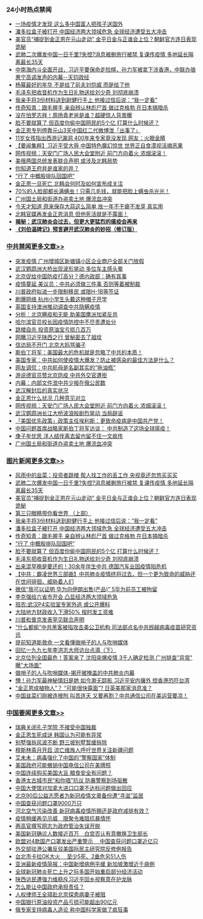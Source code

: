 <div class="catlist">
<h3>24小时热点禁闻</h3>
<ul>
<li><a href="https://github.com/fqnews/bnews/blob/master/cbnews/20200426/1319663.md">一场疫情才发现 这么多中国富人把孩子送国外</a></li>
<li><a href="https://github.com/fqnews/bnews/blob/master/topimagenews/20200426/1319644.md">潘多拉盒子被打开 中国经济两大领域危急 全球经济遭受五大冲击</a></li>
<li><a href="https://github.com/fqnews/bnews/blob/master/topimagenews/20200426/1319751.md">美官员“捕捉到金正恩在元山走动” 金平日金与正谁会上位？朝鲜官方连日表现诡秘</a></li>
<li><a href="https://github.com/fqnews/bnews/blob/master/topimagenews/20200426/1319789.md">武肺二次爆发中国一日千里?失控?消息被删旅行被禁 复课传疫情 多地延长隔离最长35天</a></li>
<li><a href="https://github.com/fqnews/bnews/blob/master/cbnews/20200427/1319840.md">中南海内斗全面开战，习近平要保命走险棋，孙力军被拿下涉香港，中联办骆惠宁高调发声的内幕--天钧政经</a></li>
<li><a href="https://github.com/fqnews/bnews/blob/master/yule/20200426/1319571.md">杨幂最好的年华 不是给了前夫刘恺威 而是给了他</a></li>
<li><a href="https://github.com/fqnews/bnews/blob/master/topimagenews/20200426/1319618.md">毛泽东把收音机作为生日礼物送给刘少奇 刘彻底崩溃</a></li>
<li><a href="https://github.com/fqnews/bnews/blob/master/topimagenews/20200426/1319701.md">我亲手将3份材料送到尉健行手上 他接过信后说：“我一定看”</a></li>
<li><a href="https://github.com/fqnews/bnews/blob/master/topimagenews/20200426/1319627.md">传奇知青：跟毛握手 亲自辨认林彪尸首 做过克格勃 在日本搞暗杀</a></li>
<li><a href="https://github.com/fqnews/bnews/blob/master/yule/20200427/1319827.md">没在怕罗志祥！周扬青老爸是谁？超硬惊人背景曝</a></li>
<li><a href="https://github.com/fqnews/bnews/blob/master/topimagenews/20200426/1319619.md">脸不要就算了 但百度你偷中国网民的5个亿 打算什么时候还？</a></li>
<li><a href="https://github.com/fqnews/bnews/blob/master/baitai/20200426/1319681.md">金正恩专列停靠元山3天中国红二代微博泄「出事了」</a></li>
<li><a href="https://github.com/fqnews/bnews/blob/master/funmedia/20200426/1319604.md">11岁女孩指出西游记漏洞 400年来专家竟没发现 网友：火眼金睛</a></li>
<li><a href="https://github.com/fqnews/bnews/blob/master/comments/20200426/1319630.md">【要闻集粹】习近平受大辱 中国特色魔幻惊世 世界正自食漠视活摘恶果</a></li>
<li><a href="https://github.com/fqnews/bnews/blob/master/cbnews/20200427/1319922.md">网传视频：天安门广场人民大会堂附近 前门方向着火 浓烟滚滚！</a></li>
<li><a href="https://github.com/fqnews/bnews/blob/master/worldnews/20200426/1319674.md">美俄两国总统发表联合声明 或涉及北韩局势</a></li>
<li><a href="https://github.com/fqnews/bnews/blob/master/lifebaike/20200426/1319699.md">你知道王府井是谁家的井？</a></li>
<li><a href="https://github.com/fqnews/bnews/blob/master/topimagenews/20200426/1319626.md">“行了 中概股排队回国吧”</a></li>
<li><a href="https://github.com/fqnews/bnews/blob/master/worldnews/20200426/1319660.md">金正恩一旦死亡 北韩会何时及如何宣布成关注</a></li>
<li><a href="https://github.com/fqnews/bnews/blob/master/comments/20200426/1319792.md">70%的人脸部都长满螨虫！只需几毛钱，就能把脸上螨虫杀光光！</a></li>
<li><a href="https://github.com/fqnews/bnews/blob/master/cbnews/20200427/1319866.md">广州国土局和街道办盗卖土地 爆流血冲突</a></li>
<li><a href="https://github.com/fqnews/bnews/blob/master/lifebaike/20200426/1319662.md">今天才知道 原来保存大蒜这么简单 放一年不干瘪不发芽 真实用</a></li>
<li><a href="https://github.com/fqnews/bnews/blob/master/worldnews/20200426/1319612.md">北韩官媒再发金正恩消息 但他死活就是不露面！</a></li>
<li><b><a href="https://github.com/fqnews/bnews/blob/master/comments/20200211/1275071.md" target="_blank">揭秘：武汉肺炎会过去，但更大更猛烈的瘟疫会再来</a></b></li>
<li><b><a href="https://github.com/fqnews/bnews/blob/master/comments/20200207/1272816.md" target="_blank">《刘伯温碑记》预言避开武汉肺炎的妙招（修订版）</a></b></li>
</ul>
</div>

<div class="catlist">
<h3><a href="https://github.com/fqnews/bnews/blob/master/cbnews/" target="_blank">中共禁闻</a><span><a href="https://github.com/fqnews/bnews/blob/master/cbnews/" target="_blank" rel="nofollow">更多文章>></a></span></h3>
<ul>
<li><a href="https://github.com/fqnews/bnews/blob/master/cbnews/20200427/1320058.md" target="_blank">突发疫情 广州增城区新塘镇小区企业商户全部关门放假</a></li>
<li><a href="https://github.com/fqnews/bnews/blob/master/cbnews/20200427/1320057.md" target="_blank">武汉鹦鹉洲大桥出现波形晃动 多位车主感头晕</a></li>
<li><a href="https://github.com/fqnews/bnews/blob/master/cbnews/20200427/1320049.md" target="_blank">北京促给中国防疫打高分？德内政部：确有其事</a></li>
<li><a href="https://github.com/fqnews/bnews/blob/master/cbnews/20200427/1320047.md" target="_blank">疫情蔓延 美议员：中共必须做三件事 否则等着被制裁</a></li>
<li><a href="https://github.com/fqnews/bnews/blob/master/cbnews/20200427/1320046.md" target="_blank">川普政府拟进一步限制移民 或限H-1B等签证</a></li>
<li><a href="https://github.com/fqnews/bnews/blob/master/cbnews/20200427/1320045.md" target="_blank">刷爆网络 杭州小学生头戴这种帽子开学</a></li>
<li><a href="https://github.com/fqnews/bnews/blob/master/cbnews/20200427/1320037.md" target="_blank">英国支持澳洲推动调查中共隐瞒疫情</a></li>
<li><a href="https://github.com/fqnews/bnews/blob/master/cbnews/20200427/1320036.md" target="_blank">分析：北京瞒疫和无能 助美国鹰派加紧反共</a></li>
<li><a href="https://github.com/fqnews/bnews/blob/master/cbnews/20200427/1320035.md" target="_blank">哈尔滨官员校长因疫情防控中不尽责遭处分</a></li>
<li><a href="https://github.com/fqnews/bnews/blob/master/cbnews/20200427/1320010.md" target="_blank">跳楼自杀 投资原油宝亏损几百万</a></li>
<li><a href="https://github.com/fqnews/bnews/blob/master/cbnews/20200427/1319994.md" target="_blank">网曝习近平陕西之行 曾秘密去了祖坟</a></li>
<li><a href="https://github.com/fqnews/bnews/blob/master/cbnews/20200427/1319973.md" target="_blank">信访局不开门 北京大妈骂骗子</a></li>
<li><a href="https://github.com/fqnews/bnews/blob/master/cbnews/20200427/1319587.md" target="_blank">斯伯丁将军：美国最大的危机就是忽略了中共的本质！</a></li>
<li><a href="https://github.com/fqnews/bnews/blob/master/cbnews/20200427/1319921.md" target="_blank">美国专家：中共如何使疫情大爆发？防止被感染的最佳方法是什么？</a></li>
<li><a href="https://github.com/fqnews/bnews/blob/master/cbnews/20200427/1319945.md" target="_blank">网友调侃：中共航母是名副其实的“拖油瓶”</a></li>
<li><a href="https://github.com/fqnews/bnews/blob/master/cbnews/20200427/1319944.md" target="_blank">游说德官员赞北京防疫 中共外交官遭拒</a></li>
<li><a href="https://github.com/fqnews/bnews/blob/master/cbnews/20200427/1319943.md" target="_blank">内幕：内部文件泄中共少报在俄公民数</a></li>
<li><a href="https://github.com/fqnews/bnews/blob/master/cbnews/20200427/1319932.md" target="_blank">武汉解封后的真实状况</a></li>
<li><a href="https://github.com/fqnews/bnews/blob/master/cbnews/20200427/1319931.md" target="_blank">金正恩什么状况 几种意见对立</a></li>
<li><a href="https://github.com/fqnews/bnews/blob/master/cbnews/20200427/1319922.md" target="_blank">网传视频：天安门广场人民大会堂附近 前门方向着火 浓烟滚滚！</a></li>
<li><a href="https://github.com/fqnews/bnews/blob/master/cbnews/20200427/1319918.md" target="_blank">武汉鹦鹉洲长江大桥波浪般剧烈晃动 当局辟谣</a></li>
<li><a href="https://github.com/fqnews/bnews/blob/master/cbnews/20200427/1319588.md" target="_blank">「美国优先政策」政策主任埃利斯：更致命疫病是中国共产党！</a></li>
<li><a href="https://github.com/fqnews/bnews/blob/master/cbnews/20200427/1319590.md" target="_blank">中国问题首席战略家斯伯丁将军访谈： 中共制造了这场全球瘟疫！</a></li>
<li><a href="https://github.com/fqnews/bnews/blob/master/cbnews/20200427/1319888.md" target="_blank">庚子年忧思 洋人结伴离去留也留不住一文疯传</a></li>
<li><a href="https://github.com/fqnews/bnews/blob/master/cbnews/20200427/1319866.md" target="_blank">广州国土局和街道办盗卖土地 爆流血冲突</a></li>

</ul>
</div>
<div class="catlist">
<h3><a href="https://github.com/fqnews/bnews/blob/master/topimagenews/" target="_blank">图片新闻</a><span><a href="https://github.com/fqnews/bnews/blob/master/topimagenews/" target="_blank" rel="nofollow">更多文章>></a></span></h3>
<ul>
<li><a href="https://github.com/fqnews/bnews/blob/master/topimagenews/20200427/1320044.md" target="_blank">风雨中的韭菜：投资者跳楼 帮人找工作的丢工作 央视竟还忽悠买买买</a></li>
<li><a href="https://github.com/fqnews/bnews/blob/master/topimagenews/20200426/1319789.md" target="_blank">武肺二次爆发中国一日千里?失控?消息被删旅行被禁 复课传疫情 多地延长隔离最长35天</a></li>
<li><a href="https://github.com/fqnews/bnews/blob/master/topimagenews/20200426/1319751.md" target="_blank">美官员“捕捉到金正恩在元山走动” 金平日金与正谁会上位？朝鲜官方连日表现诡秘</a></li>
<li><a href="https://github.com/fqnews/bnews/blob/master/comments/20200426/1319648.md" target="_blank">第三只眼睛带你看世界 （上部）</a></li>
<li><a href="https://github.com/fqnews/bnews/blob/master/topimagenews/20200426/1319701.md" target="_blank">我亲手将3份材料送到尉健行手上 他接过信后说：“我一定看”</a></li>
<li><a href="https://github.com/fqnews/bnews/blob/master/topimagenews/20200426/1319644.md" target="_blank">潘多拉盒子被打开 中国经济两大领域危急 全球经济遭受五大冲击</a></li>
<li><a href="https://github.com/fqnews/bnews/blob/master/topimagenews/20200426/1319627.md" target="_blank">传奇知青：跟毛握手 亲自辨认林彪尸首 做过克格勃 在日本搞暗杀</a></li>
<li><a href="https://github.com/fqnews/bnews/blob/master/topimagenews/20200426/1319626.md" target="_blank">“行了 中概股排队回国吧”</a></li>
<li><a href="https://github.com/fqnews/bnews/blob/master/topimagenews/20200426/1319619.md" target="_blank">脸不要就算了 但百度你偷中国网民的5个亿 打算什么时候还？</a></li>
<li><a href="https://github.com/fqnews/bnews/blob/master/topimagenews/20200426/1319618.md" target="_blank">毛泽东把收音机作为生日礼物送给刘少奇 刘彻底崩溃</a></li>
<li><a href="https://github.com/fqnews/bnews/blob/master/topimagenews/20200426/1319608.md" target="_blank">出来混早晚是要还的！30余年伴生中共 德国汽车业因疫情陷危机</a></li>
<li><a href="https://github.com/fqnews/bnews/blob/master/comments/20200426/1319591.md" target="_blank">【中共：霸凌世界三部曲】中共肺炎疫情终将过去，但一个更为致命的威胁还在世间徘徊，威胁着人们</a></li>
<li><a href="https://github.com/fqnews/bnews/blob/master/topimagenews/20200426/1319517.md" target="_blank">微信“我可以证明 华为向伊朗出售(产品)” 5华为前员工被拘留</a></li>
<li><a href="https://github.com/fqnews/bnews/blob/master/topimagenews/20200426/1319418.md" target="_blank">李克强给六省市开会 凸显经济两大领域危急</a></li>
<li><a href="https://github.com/fqnews/bnews/blob/master/topimagenews/20200426/1319417.md" target="_blank">班农:武汉P4实验室专家外逃 或公开爆料</a></li>
<li><a href="https://github.com/fqnews/bnews/blob/master/topimagenews/20200426/1319416.md" target="_blank">大陆地方财政收入下滑50% 按时发工资难</a></li>
<li><a href="https://github.com/fqnews/bnews/blob/master/topimagenews/20200426/1319415.md" target="_blank">川普和普京发表罕见联合声明</a></li>
<li><a href="https://github.com/fqnews/bnews/blob/master/topimagenews/20200426/1319414.md" target="_blank">“什么都偷”中共黑客被指攻击美公卫机构 司法部点名中共觊觎病毒疫苗研究资讯</a></li>
<li><a href="https://github.com/fqnews/bnews/blob/master/topimagenews/20200426/1319410.md" target="_blank">提前知道能救命 一文看懂做哨子的人与吹哨媒体</a></li>
<li><a href="https://github.com/fqnews/bnews/blob/master/comments/20200425/1319181.md" target="_blank">回忆一九九七年李洪志大师访台点滴（下）</a></li>
<li><a href="https://github.com/fqnews/bnews/blob/master/topimagenews/20200425/1319274.md" target="_blank">北京位列全国最危！答案来了 沈阳突爆疫情 3千人确定检测 广州排查&quot;异常&quot; 曝&quot;大场面&quot;</a></li>
<li><a href="https://github.com/fqnews/bnews/blob/master/comments/20200425/1319264.md" target="_blank">做哨子的人与吹哨媒体-揭开被掩盖的中共肺炎内幕</a></li>
<li><a href="https://github.com/fqnews/bnews/blob/master/topimagenews/20200425/1319260.md" target="_blank">懵！孙力军最神秘情妇是她 如今渺无踪影 习近平安内攘外 控香港恐吓台湾</a></li>
<li><a href="https://github.com/fqnews/bnews/blob/master/topimagenews/20200425/1319188.md" target="_blank">“金正恩成植物人”？ “可能很快露面”? 日英美那家消息准？</a></li>
<li><a href="https://github.com/fqnews/bnews/blob/master/topimagenews/20200425/1319144.md" target="_blank">中国韭菜们刚被连根刨 叫苦连天 又要再割？中共通信公司在美运营要凉！</a></li>

</ul>
</div>
<div class="catlist">
<h3><a href="https://github.com/fqnews/bnews/blob/master/headline/" target="_blank">中国要闻</a><span><a href="https://github.com/fqnews/bnews/blob/master/headline/" target="_blank" rel="nofollow">更多文章>></a></span></h3>
<ul>
<li><a href="https://github.com/fqnews/bnews/blob/master/headline/20200427/1319937.md" target="_blank">瑞典关闭孔子学院 不接受中国独裁</a></li>
<li><a href="https://github.com/fqnews/bnews/blob/master/headline/20200427/1319843.md" target="_blank">金正恩生死成谜 韩国认为可能有异常</a></li>
<li><a href="https://github.com/fqnews/bnews/blob/master/headline/20200427/1319833.md" target="_blank">别墅强拆风波不断 野三坡别墅暂缓拆除</a></li>
<li><a href="https://github.com/fqnews/bnews/blob/master/headline/20200427/1319832.md" target="_blank">穆斯林斋月开启 流亡维族人呼吁世界关注新疆问题</a></li>
<li><a href="https://github.com/fqnews/bnews/blob/master/headline/20200427/1319831.md" target="_blank">艾未未：病毒强化了中国的“警察国家”体制</a></li>
<li><a href="https://github.com/fqnews/bnews/blob/master/headline/20200427/1319830.md" target="_blank">美国政府可能撤销中国电信公司在美牌照</a></li>
<li><a href="https://github.com/fqnews/bnews/blob/master/headline/20200427/1319829.md" target="_blank">中国连续购买美国大豆 粮食安全有问题？</a></li>
<li><a href="https://github.com/fqnews/bnews/blob/master/headline/20200427/1319813.md" target="_blank">香港太古城市民“和你唱”抗议 防暴警察到场驱散</a></li>
<li><a href="https://github.com/fqnews/bnews/blob/master/headline/20200427/1319810.md" target="_blank">中国大使馆对加拿大进口口罩不达标问题做出回应</a></li>
<li><a href="https://github.com/fqnews/bnews/blob/master/headline/20200426/1319791.md" target="_blank">北京90后公益志愿者为新冠疫情文章备份遭“寻滋”监居</a></li>
<li><a href="https://github.com/fqnews/bnews/blob/master/headline/20200426/1319790.md" target="_blank">中国查获问题口罩9000万只</a></li>
<li><a href="https://github.com/fqnews/bnews/blob/master/headline/20200426/1319787.md" target="_blank">河北空气污染改善 新冠病毒疫情所赐还是政府减排有效？</a></li>
<li><a href="https://github.com/fqnews/bnews/blob/master/headline/20200426/1319781.md" target="_blank">疫情稍缓再见示威　限聚令难阻抗暴情怀</a></li>
<li><a href="https://github.com/fqnews/bnews/blob/master/headline/20200426/1319780.md" target="_blank">两高官撰写网志为政府管治失误开脱</a></li>
<li><a href="https://github.com/fqnews/bnews/blob/master/headline/20200426/1319779.md" target="_blank">美国新冠确诊人数接近百万　白宫否认有意撤换卫生部长</a></li>
<li><a href="https://github.com/fqnews/bnews/blob/master/headline/20200426/1319760.md" target="_blank">欧盟对4款国产口罩发出严重警示　 中国查获问题口罩近亿只</a></li>
<li><a href="https://github.com/fqnews/bnews/blob/master/headline/20200426/1319759.md" target="_blank">外交部驻港公署反驳美国际民主研究院反修例报告</a></li>
<li><a href="https://github.com/fqnews/bnews/blob/master/headline/20200426/1319758.md" target="_blank">台北市卡拉OK大火　 至少5死、2垂危另51人伤</a></li>
<li><a href="https://github.com/fqnews/bnews/blob/master/headline/20200426/1319754.md" target="_blank">亚洲最新疫情简报：中国新增病例平缓 新加坡激增近千病例</a></li>
<li><a href="https://github.com/fqnews/bnews/blob/master/headline/20200426/1319749.md" target="_blank">全球新冠肺炎死亡上升之际多国开始重启部分经济活动</a></li>
<li><a href="https://github.com/fqnews/bnews/blob/master/headline/20200426/1319717.md" target="_blank">陕西访民遭强力维稳斥习近平回乡视察意在护龙脉</a></li>
<li><a href="https://github.com/fqnews/bnews/blob/master/headline/20200426/1319683.md" target="_blank">怎么能让中国政府承担责任？</a></li>
<li><a href="https://github.com/fqnews/bnews/blob/master/headline/20200426/1319677.md" target="_blank">人权律师王全璋赴北京探患病妻子被阻</a></li>
<li><a href="https://github.com/fqnews/bnews/blob/master/headline/20200426/1319664.md" target="_blank">中国银行原油投资产品亏损可能超出90亿元</a></li>
<li><a href="https://github.com/fqnews/bnews/blob/master/headline/20200426/1319331.md" target="_blank">俄专家支持病毒人造论 称中国科学家做了疯狂事</a></li>

</ul>
</div>